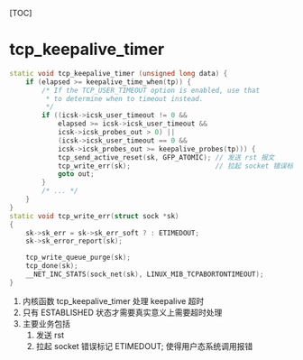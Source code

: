 [TOC]

# tcp_keepalive_timer
```c++
static void tcp_keepalive_timer (unsigned long data) {
	if (elapsed >= keepalive_time_when(tp)) {
		/* If the TCP_USER_TIMEOUT option is enabled, use that
		 * to determine when to timeout instead.
		 */
		if ((icsk->icsk_user_timeout != 0 &&
		    elapsed >= icsk->icsk_user_timeout &&
		    icsk->icsk_probes_out > 0) ||
		    (icsk->icsk_user_timeout == 0 &&
		    icsk->icsk_probes_out >= keepalive_probes(tp))) {
			tcp_send_active_reset(sk, GFP_ATOMIC); // 发送 rst 报文
			tcp_write_err(sk);                     // 拉起 socket 错误标记
			goto out;
		}
        /* ... */
    }
}
static void tcp_write_err(struct sock *sk)
{
	sk->sk_err = sk->sk_err_soft ? : ETIMEDOUT;
	sk->sk_error_report(sk);

	tcp_write_queue_purge(sk);
	tcp_done(sk);
	__NET_INC_STATS(sock_net(sk), LINUX_MIB_TCPABORTONTIMEOUT);
}
```
1. 内核函数 tcp_keepalive_timer 处理 keepalive 超时
2. 只有 ESTABLISHED 状态才需要真实意义上需要超时处理
3. 主要业务包括
    1. 发送 rst
    2. 拉起 socket 错误标记  ETIMEDOUT; 使得用户态系统调用报错